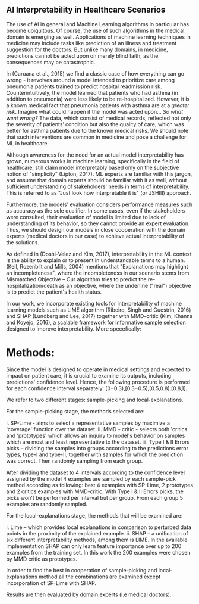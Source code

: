 ## AI Interpretability in Healthcare Scenarios

The use of AI in general and Machine Learning algorithms in particular has become ubiquitous. Of course, the use of such algorithms in the medical domain is emerging as well. Applications of machine learning techniques in medicine may include tasks like prediction of an illness and treatment suggestion for the doctors. But unlike many domains, in medicine, predictions cannot be acted upon on merely blind faith, as the consequences may be catastrophic.

In (Caruana et al., 2015) we find a classic case of how everything can go wrong - it revolves around a model intended to prioritize care among pneumonia patients trained to predict hospital readmission risk. Counterintuitively, the model learned that patients who had asthma (in addition to pneumonia) were less likely to be re-hospitalized. However, it is a known medical fact that pneumonia patients with asthma are at a *greater risk*. Imagine what could happen if the model was acted upon... 
*So what went wrong?* The data, which consist of medical records, reflected not only the severity of patients’ condition but also the quality of care, which was better for asthma patients due to the known medical risks.
We should note that such interventions are common in medicine and pose a challenge for ML in healthcare.

Although awareness for the need for an actual model interpretability has grown, numerous works in machine learning, specifically in the field of healthcare, still claim model interpretably based only on the subjective notion of "simplicity" (Lipton, 2017). ML experts are familiar with this jargon, and assume that domain experts should be familiar with it as well, without sufficient understanding of stakeholders' needs in terms of interpretability. This is referred to as "Just look how interpretable it is" (or JSHIII) approach.

Furthermore, the models' evaluation considers performance measures such as accuracy as the sole qualifier. In some cases, even if the stakeholders were consulted, their evaluation of model is limited due to lack of understanding of its behavior, so they cannot provide an expert evaluation. Thus, we should design our models in close cooperation with the domain experts (medical doctors in our case) to achieve actual interpretability of the solutions.

As defined in (Doshi-Velez and Kim, 2017), interpretability in the ML context is the ability to explain or to present in understandable terms to a human. (Keil, Rozenblit and Mills, 2004) mentions that "Explanations may highlight an incompleteness", where the incompleteness in our scenario stems from Mismatched Objective – Our algorithm tries to predict the re-hospitalization/death as an objective, where the underline ("real") objective is to predict the patient's health status.

In our work, we incorporate existing tools for interpretability of machine learning models such as LIME algorithm (Ribeiro, Singh and Guestrin, 2016) and SHAP (Lundberg and Lee, 2017) together with MMD-critic (Kim, Khanna and Koyejo, 2016), a scalable framework for informative sample selection designed to improve interpretability. More specefically: 

# Methods:
Since the model is designed to operate in medical settings and expected to impact on patient care, it is crucial to examine its outputs, including predictions' confidence level. Hence, the following procedure is performed for each confidence interval separately:
[0−0.3),[0.3−0.5),[0.5,0.8),[0.8,1].

We refer to two different stages: sample-picking and local-explanations.

For the sample-picking stage, the methods selected are: 

i. SP-Lime - aims to select a representative samples by maximize a 'coverage' function over the dataset.
ii. MMD - critic - selects both 'critics' and 'prototypes' which allows an inquiry to model's behavior on samples which are most and least representative to the dataset.
iii. Type I & II Errors picks – dividing the samples into groups according to the predictions error types, type-I and type-II, together with samples for which the prediction was correct. Then randomly sampling from each group.

After dividing the dataset to 4 intervals according to the confidence level assigned by the model 4 examples are sampled by each sample-pick method according as following: best 4 examples with SP-Lime, 2 prototypes and 2 critics examples with MMD-critic. With Type I & II Errors picks, the picks won't be performed per interval but per group. From each group 5 examples are randomly sampled.

For the local-explanations stage, the methods that will be examined are:

i. Lime – which provides local explanations in comparison to perturbed data points in the proximity of the explained example.
ii. SHAP – a unification of six different interpretability methods, among them is LIME. In the available implementation SHAP can only learn feature importance over up to 200 examples from the training set. In this work the 200 examples were chosen by MMD critic as prototypes.

In order to find the best in cooperation of sample-picking and local-explanations method all the combinations are examined except incorporation of SP-Lime with SHAP.

Results are then evaluated by domain experts (i.e medical doctors).
 
 

